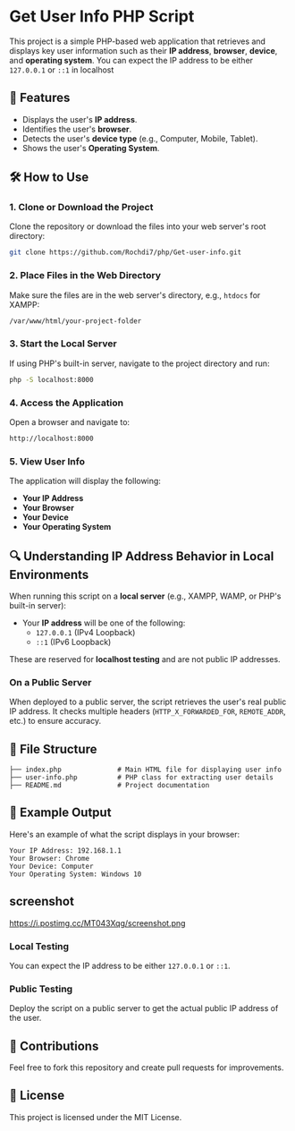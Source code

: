 # Get User Info PHP Script

This project is a simple PHP-based web application that retrieves and displays key user information such as their **IP address**, **browser**, **device**, and **operating system**.
You can expect the IP address to be either `127.0.0.1` or `::1` in localhost 

## 🚀 Features

- Displays the user's **IP address**.
- Identifies the user's **browser**.
- Detects the user's **device type** (e.g., Computer, Mobile, Tablet).
- Shows the user's **Operating System**.

## 🛠️ How to Use

### 1. Clone or Download the Project
Clone the repository or download the files into your web server's root directory:
```bash
git clone https://github.com/Rochdi7/php/Get-user-info.git
```

### 2. Place Files in the Web Directory
Make sure the files are in the web server's directory, e.g., `htdocs` for XAMPP:
```bash
/var/www/html/your-project-folder
```

### 3. Start the Local Server
If using PHP's built-in server, navigate to the project directory and run:
```bash
php -S localhost:8000
```

### 4. Access the Application
Open a browser and navigate to:
```bash
http://localhost:8000
```

### 5. View User Info
The application will display the following:
- **Your IP Address**
- **Your Browser**
- **Your Device**
- **Your Operating System**

## 🔍 Understanding IP Address Behavior in Local Environments

When running this script on a **local server** (e.g., XAMPP, WAMP, or PHP's built-in server):
- Your **IP address** will be one of the following:
  - `127.0.0.1` (IPv4 Loopback)
  - `::1` (IPv6 Loopback)

These are reserved for **localhost testing** and are not public IP addresses.

### On a Public Server
When deployed to a public server, the script retrieves the user's real public IP address. It checks multiple headers (`HTTP_X_FORWARDED_FOR`, `REMOTE_ADDR`, etc.) to ensure accuracy.

## 📂 File Structure

```plaintext
├── index.php              # Main HTML file for displaying user info
├── user-info.php          # PHP class for extracting user details
├── README.md              # Project documentation
```

## 📜 Example Output

Here's an example of what the script displays in your browser:

```plaintext
Your IP Address: 192.168.1.1
Your Browser: Chrome
Your Device: Computer
Your Operating System: Windows 10
```

## screenshot
https://i.postimg.cc/MT043Xqg/screenshot.png

### Local Testing
You can expect the IP address to be either `127.0.0.1` or `::1`.

### Public Testing
Deploy the script on a public server to get the actual public IP address of the user.

## 🤝 Contributions

Feel free to fork this repository and create pull requests for improvements.

## 📜 License

This project is licensed under the MIT License.
